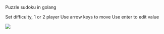 Puzzle sudoku in golang

Set difficulty, 1 or 2 player
Use arrow keys to move 
Use enter to edit value

<img src="https://github.com/brenrecorder/puzzlesudoku/assets/132142660/fcc9d37c-ee64-4feb-a5bd-f997952d40ec"></img>

